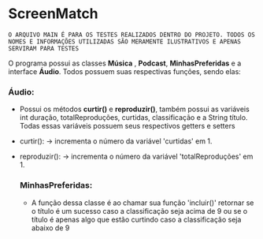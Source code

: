 # ScreenMatch

```O ARQUIVO MAIN É PARA OS TESTES REALIZADOS DENTRO DO PROJETO. TODOS OS NOMES E INFORMAÇÕES UTILIZADAS SÃO MERAMENTE ILUSTRATIVOS E APENAS SERVIRAM PARA TESTES```

O programa possui as classes **Música** , **Podcast**, **MinhasPreferidas** e a interface **Áudio**. Todos possuem suas respectivas funções, sendo elas:

### Áudio:
- Possui os métodos **curtir()** e **reproduzir()**, também possui as variáveis int duração, totalReproduções, curtidas, classificação e a String título. Todas essas variáveis possuem seus respectivos getters e setters

- curtir():
  -> incrementa o número da variável 'curtidas' em 1.

- reproduzir():
  -> incrementa o número da variável 'totalReproduções' em 1.


  ### MinhasPreferidas:
  - A função dessa classe é ao chamar sua função 'incluir()' retornar se o título é um sucesso caso a classificação seja acima de 9 ou se o título é apenas algo que estão curtindo caso a classificação seja abaixo de 9





